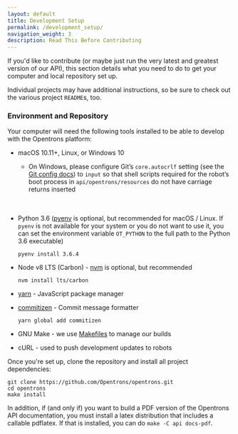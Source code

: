 ```yaml
---
layout: default
title: Development Setup
permalink: /development_setup/
navigation_weight: 3
description: Read This Before Contributing
---
```


If you'd like to contribute (or maybe just run the very latest and greatest version of our API), this section details what you need to do to get your computer and local repository set up.

Individual projects may have additional instructions, so be sure to check out the various project `README`s, too.

### **Environment and Repository**

Your computer will need the following tools installed to be able to develop with the Opentrons platform:

* macOS 10.11+, Linux, or Windows 10

  * On Windows, please configure Git’s `core.autocrlf` setting (see the [Git config docs](https://git-scm.com/book/en/v2/Customizing-Git-Git-Configuration)) to `input` so that shell scripts required for the robot’s boot process in `api/opentrons/resources` do not have carriage returns inserted
  <br>
  <br>

* Python 3.6 ([pyenv](https://github.com/pyenv/pyenv) is optional, but recommended for macOS / Linux. If `pyenv` is not available for your system or you do not want to use it, you can set the environment variable `OT_PYTHON` to the full path to the Python 3.6 executable)



  ```shell
  pyenv install 3.6.4
  ```

* Node v8 LTS (Carbon) - [nvm](https://github.com/nvm-sh/nvm) is optional, but recommended

  ```shell
  nvm install lts/carbon
  ```

* [yarn](https://yarnpkg.com/en/docs/install#mac-stable) - JavaScript package manager

* [commitizen](https://github.com/commitizen/cz-cli) - Commit message formatter

  ```shell
  yarn global add commitizen
  ```

* GNU Make - we use [Makefiles](https://en.wikipedia.org/wiki/Makefile) to manage our builds

* cURL - used to push development updates to robots


Once you're set up, clone the repository and install all project dependencies:

```shell
git clone https://github.com/Opentrons/opentrons.git
cd opentrons
make install
```

In addition, if (and only if) you want to build a PDF version of the Opentrons API documentation, you must install a latex distribution that includes a callable pdflatex. If that is installed, you can do `make -C api docs-pdf`.
